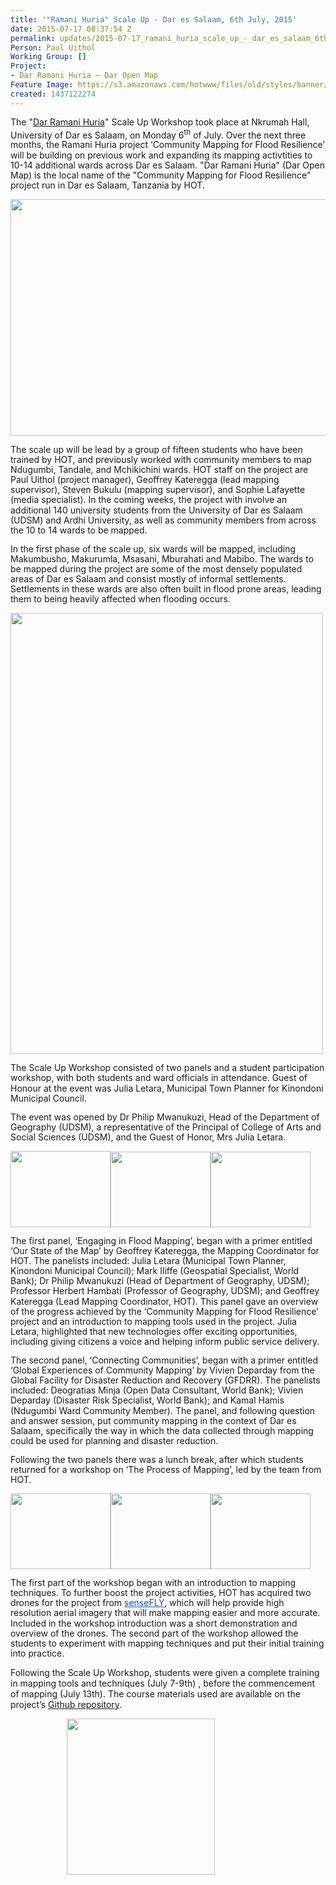 ```yaml
---
title: '"Ramani Huria" Scale Up - Dar es Salaam, 6th July, 2015'
date: 2015-07-17 08:37:54 Z
permalink: updates/2015-07-17_ramani_huria_scale_up_-_dar_es_salaam_6th_july_2015
Person: Paul Uithol
Working Group: []
Project:
- Dar Ramani Huria — Dar Open Map
Feature Image: https://s3.amazonaws.com/hotwww/files/old/styles/banner/public/1.jpg
created: 1437122274
---
```


<p style="margin-bottom: 0cm; line-height: 115%; page-break-before: auto; page-break-after: auto;">The "<a href="http://ramanihuria.org/">Dar Ramani Huria</a>" Scale Up Workshop took place at Nkrumah Hall, University of Dar es Salaam, on Monday 6<sup>th</sup> of July. Over the next three months, the Ramani Huria project ‘Community Mapping for Flood Resilience’ will be building on previous work and expanding its mapping activtities to 10-14 additional wards across Dar es Salaam. "Dar Ramani Huria" (Dar Open Map) is the local name of the "Community Mapping for Flood Resilience" project run in Dar es Salaam, Tanzania by HOT.</p><p style="margin-bottom: 0cm; line-height: 115%; page-break-before: auto; page-break-after: auto;"><img src="https://s3.amazonaws.com/hotwww/files/old/1_1.jpg" alt="" height="379" width="648"></p><p style="margin-bottom: 0cm; line-height: 115%; page-break-before: auto; page-break-after: auto;">The scale up will be lead by a group of fifteen students who have been trained by HOT, and previously worked with community members to map Ndugumbi, Tandale, and Mchikichini wards. HOT staff on the project are Paul Uithol (project manager), Geoffrey Kateregga (lead mapping supervisor), Steven Bukulu (mapping supervisor), and Sophie Lafayette (media specialist). In the coming weeks, the project with involve an additional 140 university students from the University of Dar es Salaam (UDSM) and Ardhi University, as well as community members from across the 10 to 14 wards to be mapped.</p><p style="margin-bottom: 0cm; line-height: 115%;">In the first phase of the scale up, six wards will be mapped, including Makumbusho, Makurumla, Msasani, Mburahati and Mabibo. The wards to be mapped during the project are some of the most densely populated areas of Dar es Salaam and consist mostly of informal settlements. Settlements in these wards are also often built in flood prone areas, leading them to being heavily affected when flooding occurs.</p><p style="margin-bottom: 0cm; line-height: 115%;"><img src="https://s3.amazonaws.com/hotwww/files/old/2_0.png" alt="" height="706" width="500"></p><p style="margin-bottom: 0cm; line-height: 115%; page-break-before: auto; page-break-after: auto;">The Scale Up Workshop consisted of two panels and a student participation workshop, with both students and ward officials in attendance. Guest of Honour at the event was Julia Letara, Municipal Town Planner for Kinondoni Municipal Council.</p><p style="margin-bottom: 0cm; line-height: 115%; page-break-before: auto; page-break-after: auto;">The event was opened by Dr Philip Mwanukuzi, Head of the Department of Geography (UDSM), a representative of the Principal of College of Arts and Social Sciences (UDSM), and the Guest of Honor, Mrs Julia Letara.</p><p style="margin-bottom: 0cm; line-height: 115%; page-break-before: auto; page-break-after: auto;"><img class="image-medium" src="https://s3.amazonaws.com/hotwww/files/old/styles/medium/public/3_2.jpg?itok=qq9bq1nu" alt="" height="122" width="160"><img class="image-medium" src="https://s3.amazonaws.com/hotwww/files/old/styles/medium/public/4_0.jpg?itok=7c_2Wei0" alt="" height="121" width="160"><img class="image-medium" src="https://s3.amazonaws.com/hotwww/files/old/styles/medium/public/5_0.jpg?itok=yNXNaZGc" alt="" height="121" width="160"></p><p style="margin-bottom: 0cm; line-height: 115%; page-break-before: auto; page-break-after: auto;">The first panel, ‘Engaging in Flood Mapping’, began with a primer entitled ‘Our State of the Map’ by Geoffrey Kateregga, the Mapping Coordinator for HOT. The panelists included: Julia Letara (Municipal Town Planner, Kinondoni Municipal Council); Mark Iliffe (Geospatial Specialist, World Bank); Dr Philip Mwanukuzi (Head of Department of Geography, UDSM); Professor Herbert Hambati (Professor of Geography, UDSM); and Geoffrey Kateregga (Lead Mapping Coordinator, HOT). This panel gave an overview of the progress achieved by the ‘Community Mapping for Flood Resilience’ project and an introduction to mapping tools used in the project. Julia Letara, highlighted that new technologies offer exciting opportunities, including giving citizens a voice and helping inform public service delivery.</p><p style="margin-bottom: 0cm; line-height: 115%; page-break-before: auto; page-break-after: auto;">The second panel, ‘Connecting Communities’, began with a primer entitled ‘Global Experiences of Community Mapping’ by Vivien Deparday from the Global Facility for Disaster Reduction and Recovery (GFDRR). The panelists included: Deogratias Minja (Open Data Consultant, World Bank); Vivien Deparday (Disaster Risk Specialist, World Bank); and Kamal Hamis (Ndugumbi Ward Community Member). The panel, and following question and answer session, put community mapping in the context of Dar es Salaam, specifically the way in which the data collected through mapping could be used for planning and disaster reduction.</p><p style="margin-bottom: 0cm; line-height: 115%;">Following the two panels there was a lunch break, after which students returned for a workshop on ‘The Process of Mapping’, led by the team from HOT.</p><p style="margin-bottom: 0cm; line-height: 115%;"><img class="image-medium" src="https://s3.amazonaws.com/hotwww/files/old/styles/medium/public/6_0.jpg?itok=6pNEaXdQ" alt="" height="121" width="160"><img class="image-medium" src="https://s3.amazonaws.com/hotwww/files/old/styles/medium/public/7_0.jpg?itok=2pGvuPjM" alt="" height="121" width="160"><img class="image-medium" src="https://s3.amazonaws.com/hotwww/files/old/styles/medium/public/8_0.jpg?itok=mtplF3Ip" alt="" height="121" width="160"></p><p style="margin-bottom: 0cm; line-height: 115%; page-break-before: auto; page-break-after: auto;">The first part of the workshop began with an introduction to mapping techniques. To further boost the project activities, HOT has acquired two drones for the project from <a href="https://www.sensefly.com/"><font color="#1155cc"><u>senseFLY</u></font></a>, which will help provide high resolution aerial imagery that will make mapping easier and more accurate. Included in the workshop introduction was a short demonstration and overview of the drones. The second part of the workshop allowed the students to experiment with mapping techniques and put their initial training into practice.</p><p><span>Following the Scale Up Workshop, students were given a complete training in mapping tools and techniques (July 7-9</span><span>th</span><span>) , before the commencement of mapping (July 13</span><span>th</span>). The course materials used are available on the project’s <a href="https://github.com/hotosm/RamaniHuria">Github repository</a>.</p><p style="margin-bottom: 0cm; line-height: 115%; page-break-before: auto; page-break-after: auto; padding-left: 90px;"><img class="image-medium" src="https://s3.amazonaws.com/hotwww/files/old/styles/medium/public/Community_Mapping_Logo_smaller_0.jpg?itok=At2R7o1r" alt="" height="250" width="237"></p><p>&nbsp;</p>
